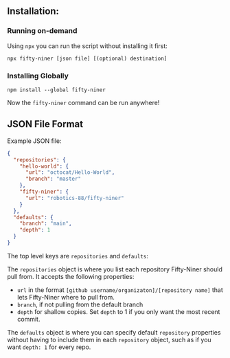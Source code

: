 
## Installation:

### Running on-demand

Using `npx` you can run the script without installing it first:
```
npx fifty-niner [json file] [(optional) destination]
```

### Installing Globally

```
npm install --global fifty-niner
```

Now the `fifty-niner` command can be run anywhere!


## JSON File Format

Example JSON file:
```json
{
  "repositories": {
    "hello-world": {
      "url": "octocat/Hello-World",
      "branch": "master"
    },
    "fifty-niner": {
      "url": "robotics-88/fifty-niner"
    }
  },
  "defaults": {
    "branch": "main",
    "depth": 1
  }
}
```

The top level keys are `repositories` and `defaults`:

The `repositories` object is where you list each repository Fifty-Niner should pull from. It accepts the following properties:
  - `url` in the format `[github username/organizaton]/[repository name]` that lets Fifty-Niner where to pull from.
  - `branch`, if not pulling from the default branch
  - `depth` for shallow copies. Set `depth` to 1 if you only want the most recent commit.

The `defaults` object is where you can specify default `repository` properties without having to include them in each `repository` object, such as if you want `depth: 1` for every repo.

